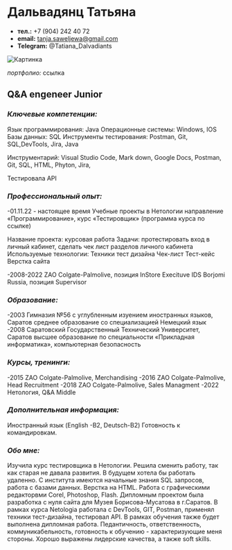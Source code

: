 # Дальвадянц Татьяна

- **тел.:** +7 (904) 242 40 72 
- **email:** tanja.saweljewa@gmail.com
- **Telegram:** @Tatiana_Dalvadiants


![Картинка][logo]

[logo]: 7F1E9339-3669-4215-8772-44E382983138_1_105_c.jpeg "My Photo"


_портфолио:_ ссылка

 ## Q&A engeneer Junior             


### _Ключевые компетенции:_

Язык программирования: Java
Операционные системы: Windows, IOS
Базы данных: SQL
Инструменты тестирования: Postman, Git, SQL,DevTools, Jira, Java
 
Инструментарий: Visual Studio Code, Mark down, Google Docs, Postman, Git, SQL, HTML, Phyton, Jira, 

Тестировала API


### _Профессиональный опыт:_

-01.11.22 - настоящее время
 Учебные проекты в Нетологии
 направление «Программирование», курс «Тестировщик» (программа курса по ссылке)

 Название проекта: курсовая работа
 Задачи: протестировать вход в личный кабинет, сделать чек лист разделов личного кабинета
 Используемые технологии: 
 Техники тест дизайна
 Чек-лист
 Тест-кейс
 Верстка сайта

-2008-2022
 ZAO Colgate-Palmolive,  позиция InStore Execituve
 IDS Borjomi Russia, позиция Supervisor

### _Образование:_

 -2003 
  Гимназия №56 с углубленным изуением иностранных языков, Саратов
  среднее образование со специализацией Немецкий язык
 -2008
  Саратовский Государственный Технический Университет, Саратов
  высшее образование по специальности «Прикладная информатика», компьютерная безопасность

### _Курсы, тренинги:_

 -2015
  ZAO Colgate-Palmolive, Merchandising
 -2016 
  ZAO Colgate-Palmolive, Head Recruitment
 -2018 
  ZAO Colgate-Palmolive, Sales Managment
 -2022
  Нетология, Q&A Middle

### _Дополнительная информация:_

 Иностранный язык  (English -B2, Deutsch-B2)
 Готовность к командировкам.


### _Обо мне:_

 Изучила курс тестировщика в Нетологии. Решила сменить работу, так как старая не давала развития. В будущем хотела бы работать удаленно. С института имеются начальные знания SQL запросов, работа с базами данных. Верстка на  HTML. Работа с графическими редакторвми Corel, Photoshop, Flash. Дипломным проектом была разработка с нуля сайта для Музея Борисова-Мусатова в г.Саратов.
 В рамках курса Netologia работала с DevTools, GIT, Postman, применял техники тест-дизайна, тестировал API. В рамках обучения также будет выполнена дипломная работа.
 Педантичность, ответственность, коммуникабельность, готовность к обучению - характеризующие меня стороны. Хорошо выражены лидерские качества, а также soft skills.